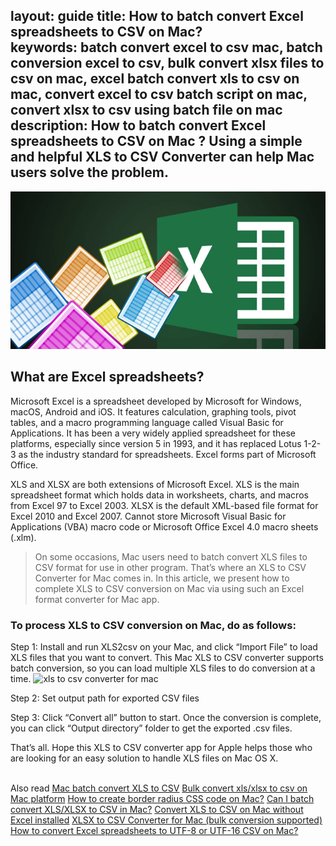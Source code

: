 layout: guide
title: How to batch convert Excel spreadsheets to CSV on Mac?  
keywords: batch convert excel to csv mac, batch conversion excel to csv, bulk convert xlsx files to csv on mac, excel batch convert xls to csv on mac, convert excel to csv batch script on mac, convert xlsx to csv using batch file on mac
description: How to batch convert Excel spreadsheets to CSV on Mac ? Using a simple and helpful XLS to CSV Converter can help Mac users solve the problem. 
---

![](img/excel.jpg)
## What are Excel spreadsheets?
Microsoft Excel is a spreadsheet developed by Microsoft for Windows, macOS, Android and iOS. It features calculation, graphing tools, pivot tables, and a macro programming language called Visual Basic for Applications. It has been a very widely applied spreadsheet for these platforms, especially since version 5 in 1993, and it has replaced Lotus 1-2-3 as the industry standard for spreadsheets. Excel forms part of Microsoft Office.

XLS and XLSX are both extensions of Microsoft Excel. XLS is the main spreadsheet format which holds data in worksheets, charts, and macros from Excel 97 to Excel 2003. XLSX is the default XML-based file format for Excel 2010 and Excel 2007. Cannot store Microsoft Visual Basic for Applications (VBA) macro code or Microsoft Office Excel 4.0 macro sheets (.xlm).

>On some occasions, Mac users need to batch convert XLS files to CSV format for use in other program. That’s where an XLS to CSV Converter for Mac comes in. In this article, we present how to complete XLS to CSV conversion on Mac via using such an Excel format converter for Mac app.


### To process XLS to CSV conversion on Mac, do as follows:
Step 1: Install and run XLS2csv on your Mac, and click “Import File” to load XLS files that you want to convert. This Mac XLS to CSV converter supports batch conversion, so you can load multiple XLS files to do conversion at a time.
<img src="https://gmagon.com/products/store/xls2csv/images/screens/xls2csv.png" alt="xls to csv converter for mac" />

Step 2: Set output path for exported CSV files

Step 3: Click “Convert all” button to start. Once the conversion is complete, you can click “Output directory” folder to get the exported .csv files.

That’s all. Hope this XLS to CSV converter app for Apple helps those who are looking for an easy solution to handle XLS files on Mac OS X.


<br>
Also read
<a href="https://gmagon.com/guide/mac-batch-convert-xls-to-csv.html" target="_blank" rel="nofollow me noopener noreferrer" >Mac batch convert XLS to CSV</a>
<a href="https://gmagon.com/guide/bulk-convert-xls-to-csv-mac.html" target="_blank" rel="nofollow me noopener noreferrer" >Bulk convert xls/xlsx to csv on Mac platform</a>
<a href="https://gmagon.com/guide/create-border-radius-css-mac.html" target="_blank" rel="nofollow me noopener noreferrer" >How to create border radius CSS code on Mac?</a>
<a href="https://gmagon.com/guide/can-i-batch-convert-xls-to-csv-mac.html" target="_blank" rel="nofollow me noopener noreferrer" >Can I batch convert XLS/XLSX to CSV in Mac?</a>
<a href="https://gmagon.com/guide/convert-xls-on-mac-without-excel.html" target="_blank" rel="nofollow me noopener noreferrer" >Convert XLS to CSV on Mac without Excel installed</a>
<a href="https://gmagon.com/guide/xlsx-to-csv-converter-for-max.html" target="_blank" rel="nofollow me noopener noreferrer" >XLSX to CSV Converter for Mac (bulk conversion supported)</a>
<a href="https://gmagon.com/guide/how-to-convert-excel-to-utf-8-or-16-csv-mac.html" target="_blank" rel="nofollow me noopener noreferrer" >How to convert Excel spreadsheets to UTF-8 or UTF-16 CSV on Mac?</a>